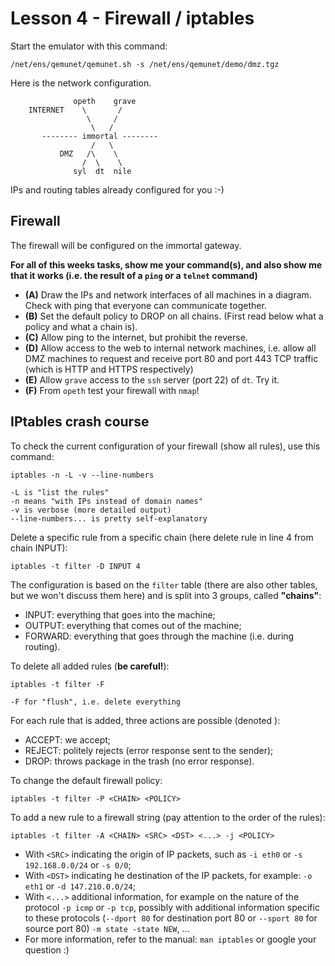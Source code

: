 # Lesson 4 - Firewall / iptables

Start the emulator with this command:

    /net/ens/qemunet/qemunet.sh -s /net/ens/qemunet/demo/dmz.tgz

Here is the network configuration.

                  opeth    grave
        INTERNET    \       /
                     \     /
                      \   /
           -------- immortal --------
                      /   \
               DMZ   /\    \   
                    /  \    \
                  syl  dt  nile

IPs and routing tables already configured for you :-)

## Firewall

The firewall will be configured on the immortal gateway.

**For all of this weeks tasks, show me your command(s), and also show me that it works (i.e. the result of a `ping` or a `telnet` command)**

- **(A)** Draw the IPs and network interfaces of all machines in a diagram. Check with ping that everyone can communicate together.
- **(B)** Set the default policy to DROP on all chains. (First read below what a policy and what a chain is).
- **(C)** Allow ping to the internet, but prohibit the reverse.
- **(D)** Allow access to the web to internal network machines, i.e. allow all DMZ machines to request and receive port 80 and port 443 TCP traffic (which is HTTP and HTTPS respectively)
- **(E)** Allow `grave` access to the `ssh` server (port 22) of `dt`. Try it.
- **(F)** From `opeth` test your firewall with `nmap`!

## IPtables crash course

To check the current configuration of your firewall (show all rules), use this command:

    iptables -n -L -v --line-numbers

    -L is "list the rules"
    -n means "with IPs instead of domain names"
    -v is verbose (more detailed output)
    --line-numbers... is pretty self-explanatory

Delete a specific rule from a specific chain (here delete rule in line 4 from chain INPUT):

    iptables -t filter -D INPUT 4

The configuration is based on the `filter` table (there are also other tables, but we won't discuss them here) and is split into 3 groups, called **"chains"**:

- INPUT: everything that goes into the machine;
- OUTPUT: everything that comes out of the machine;
- FORWARD: everything that goes through the machine (i.e. during routing).

To delete all added rules (**be careful!**):

    iptables -t filter -F

    -F for "flush", i.e. delete everything

For each rule that is added, three actions are possible (denoted <POLICY>):

- ACCEPT: we accept;
- REJECT: politely rejects (error response sent to the sender);
- DROP: throws package in the trash (no error response).

To change the default firewall policy:

    iptables -t filter -P <CHAIN> <POLICY>

To add a new rule to a firewall string (pay attention to the order of the rules):

    iptables -t filter -A <CHAIN> <SRC> <DST> <...> -j <POLICY>

- With `<SRC>` indicating the origin of IP packets, such as `-i eth0` or `-s 192.168.0.0/24` or `-s 0/0`;
- With `<DST>` indicating he destination of the IP packets, for example: `-o eth1` or `-d 147.210.0.0/24`;
- With `<...>` additional information, for example on the nature of the protocol `-p icmp` or `-p tcp`, possibly with additional information specific to these protocols (`--dport 80` for destination port 80 or `--sport 80` for source port 80) `-m state -state NEW`, ...
- For more information, refer to the manual: `man iptables` or google your question :)
